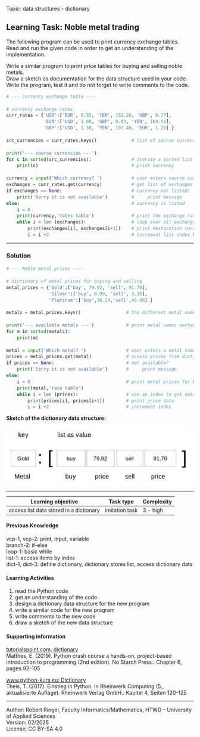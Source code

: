 Topic: data structures - dictionary 

## Learning Task: Noble metal trading

The following program can be used to print currency exchange tables.  
Read and run the given code in order to get an understanding of the implementation. 

Write a similar program to print price tables for buying and selling noble metals.  
Draw a sketch as documentation for the data structure used in your code.  
Write the program, test it and do not forget to write comments to the code.

``` python
# --- Currency exchange table ----

# currency exchange rates
curr_rates = {'USD':['EUR', 0.93, 'YEN', 152.28, 'GBP', 0.77], 
              'EUR':['USD', 1.08, 'GBP', 0.83, 'YEN', 164.51], 
              'GBP':['USD', 1.30, 'YEN', 197.49, 'EUR', 1.20] }

src_currencies = curr_rates.keys()             # list of source currencies

print('--- source currencies ---')
for c in sorted(src_currencies):               # iterate a sorted list of source currencies
	print(c)                                   # print currency

currency = input('Which currency? ')           # user enters source currency
exchanges = curr_rates.get(currency)           # get list of exchanges for selected currency
if exchanges == None:                          # currency not listed:
	print('Sorry it is not available')         #     print message
else:                                          # currency is listed
	i = 0
	print(currency,'rates table')              # print the exchange rates table
	while i < len (exchanges):                 # loop over all exchanges
		print(exchanges[i], exchanges[i+1])    # print destination currency and rate
		i = i +2                               # increment list index by 2
```

---------------------------------------

### Solution

``` python
# --- Noble metal prices ----

# dictionary of metal prices for buying and selling 
metal_prices = {'Gold':['buy', 79.92, 'sell', 91.70], 
                'Silver':['buy', 0.99, 'sell', 3.35], 
                'Platinum':['buy',30.29,'sell',45.98] }

metals = metal_prices.keys()                 # the different metal names

print('--- available metals ---')            # print metal names sorted alphabetically
for m in sorted(metals):
	print(m)

metal = input('Which metal? ')               # user enters a metal name
prices = metal_prices.get(metal)             # access prices from dictionary
if prices == None:                           # not available?
	print('Sorry it is not available')       #     print message
else:
	i = 0                                    # print metal prices for buying and selling
	print(metal,'rate table')
	while i < len (prices):                  # use an index to get data out of the list of prices
		print(prices[i], prices[i+1])        # print price data
		i = i +2                             # increment index

```

**Sketch of the dictionary data structure:**

![](NobleMetalTrading.png)

---------------------------------------

| **Learning objective**                         | **Task type**   | **Complexity** |
| ---------------------------------------------- | --------------- | -------------- |
| access list data stored in a dictionary        | imitation task  | 3 - high       |  

#### Previous Knowledge

vcp-1, vcp-2: print, input, variable  
branch-2: if-else  
loop-1: basic while  
list-1: access items by index  
dict-1, dict-3: define dictionary, dictionary stores list, access dictionary data

#### Learning Activities

1) read the Python code
2) get an understanding of the code
3) design a dictionary data structure for the new program
4) write a similar code for the new program
5) write comments to the new code
6) draw a sketch of the new data structure

#### Supporting information

[tutorialspoint.com: dictionary](https://www.tutorialspoint.com/python/python_dictionary.htm)  
Matthes, E. (2019). Python crash course a hands-on, project-based introduction to programming (2nd edition). No Starch Press.: Chapter 6, pages 92-105  

[www.python-kurs.eu: Dictionary](https://www.python-kurs.eu/python3_dictionaries.php)  
Theis, T. (2017). Einstieg in Python. In Rheinwerk Computing (5., aktualisierte Auflage). Rheinwerk Verlag GmbH.: Kapitel 4, Seiten 120-125

---------------------------------------
Author: Robert Ringel, Faculty Informatics/Mathematics, HTWD – University of Applied Sciences  
Version: 02/2025  
License: CC BY-SA 4.0
